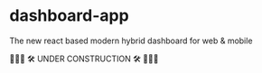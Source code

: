 # dashboard-app
The new react based modern hybrid dashboard for web &amp; mobile


🚧🚧🚧  🛠 UNDER CONSTRUCTION 🛠 🚧🚧🚧
